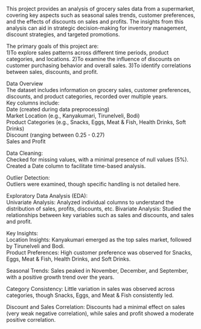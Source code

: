 This project provides an analysis of grocery sales data from a supermarket, covering key aspects such as seasonal sales trends, customer preferences,
and the effects of discounts on sales and profits. The insights from this analysis can aid in strategic decision-making for inventory management, discount strategies, and targeted promotions.

The primary goals of this project are:                                                                                                                                                                                
1)To explore sales patterns across different time periods, product categories, and locations.
2)To examine the influence of discounts on customer purchasing behavior and overall sales.
3)To identify correlations between sales, discounts, and profit.

Data Overview                                                                                                                                                                                                   
The dataset includes information on grocery sales, customer preferences, discounts, and product categories, recorded over multiple years.                                                    
Key columns include:                                                                                                                                                                                   
Date (created during data preprocessing)                                                                                                                                          
Market Location (e.g., Kanyakumari, Tirunelveli, Bodi)                                                                                                                          
Product Categories (e.g., Snacks, Eggs, Meat & Fish, Health Drinks, Soft Drinks)                                                                                                                      
Discount (ranging between 0.25 - 0.27)                                                                                                      
Sales and Profit                                                                                                                

Data Cleaning:                                                                                                                                                                                                      
Checked for missing values, with a minimal presence of null values (5%).
Created a Date column to facilitate time-based analysis.

Outlier Detection:                                                                                                                                                                                       
Outliers were examined, though specific handling is not detailed here.

Exploratory Data Analysis (EDA):                                                                                                                                                                              
Univariate Analysis: Analyzed individual columns to understand the distribution of sales, profits, discounts, etc.
Bivariate Analysis: Studied the relationships between key variables such as sales and discounts, and sales and profit.

Key Insights:                                                                                                                                                                                                        
Location Insights: Kanyakumari emerged as the top sales market, followed by Tirunelveli and Bodi.                                                                                                                       
Product Preferences: High customer preference was observed for Snacks, Eggs, Meat & Fish, Health Drinks, and Soft Drinks.

Seasonal Trends: Sales peaked in November, December, and September, with a positive growth trend over the years.

Category Consistency: Little variation in sales was observed across categories, though Snacks, Eggs, and Meat & Fish consistently led.

Discount and Sales Correlation: Discounts had a minimal effect on sales (very weak negative correlation), while sales and profit showed a moderate positive correlation.
